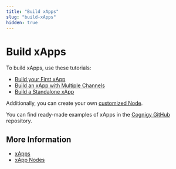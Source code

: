 ```yaml
---
title: "Build xApps"
slug: "build-xApps"
hidden: true
---
```


# Build xApps

To build xApps, use these tutorials:

- [Build your First xApp](first-xApp.md)
- [Build an xApp with Multiple Channels](xApp-with-multi-channels.md)
- [Build a Standalone xApp](standalone-xApp.md)

Additionally, you can create your own [customized Node](custom-xApp-node.md).

You can find ready-made examples of xApps in the [Cognigy GitHub](https://github.com/Cognigy/xApps/tree/main) repository.

## More Information

- [xApps](overview.md)
- [xApp Nodes](../../flow-nodes/xApp/overview.md)